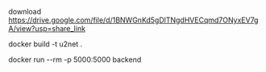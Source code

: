 download https://drive.google.com/file/d/1BNWGnKd5gDlTNgdHVECqmd7ONyxEV7gA/view?usp=share_link

docker build -t u2net .

docker run --rm -p 5000:5000 backend
